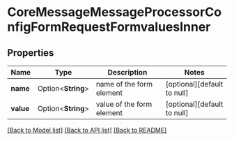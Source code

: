 # CoreMessageMessageProcessorConfigFormRequestFormvaluesInner

## Properties

Name | Type | Description | Notes
------------ | ------------- | ------------- | -------------
**name** | Option<**String**> | name of the form element | [optional][default to null]
**value** | Option<**String**> | value of the form element | [optional][default to null]

[[Back to Model list]](../README.md#documentation-for-models) [[Back to API list]](../README.md#documentation-for-api-endpoints) [[Back to README]](../README.md)


